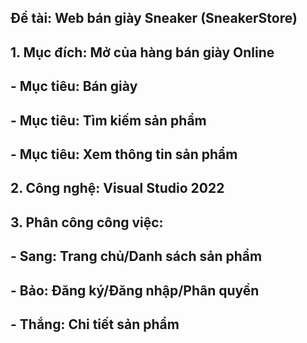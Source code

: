 ## Đề tài: Web bán giày Sneaker (SneakerStore) 
## 1. Mục đích: Mở của hàng bán giày Online
##     - Mục tiêu: Bán giày
##     - Mục tiêu: Tìm kiếm sản phẩm
##     - Mục tiêu: Xem thông tin sản phẩm
## 2. Công nghệ: Visual Studio 2022
## 3. Phân công công việc: 
##     - Sang: Trang chủ/Danh sách sản phẩm
##     - Bảo:  Đăng ký/Đăng nhập/Phân quyền
##     - Thắng: Chi tiết sản phẩm
